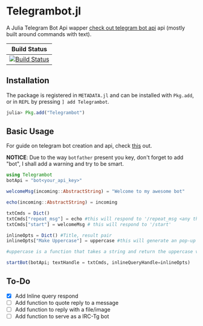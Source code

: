 # Telegrambot.jl
A Julia Telegram Bot Api wapper
[check out telegram bot api](https://core.telegram.org/bots/api) api (mostly built around commands with text).


| **Build Status**                                                                                |
|:-----------------------------------------------------------------------------------------------:|
|[![Build Status](https://travis-ci.org/Moelf/Telegrambot.jl.svg?branch=master)](https://travis-ci.org/Moelf/Telegrambot.jl)|

## Installation

The package is registered in `METADATA.jl` and can be installed with `Pkg.add`, or in `REPL` by pressing `] add Telegrambot`.
```julia
julia> Pkg.add("Telegrambot")
```

## Basic Usage
For guide on telegram bot creation and api, check [this](https://core.telegram.org/bots#3-how-do-i-create-a-bot) out.

**NOTICE**: Due to the way `botfather` present you key, don't forget to add "bot", I shall add a warning and try to be smart.

```julia
using Telegrambot
botApi = "bot<your_api_key>"

welcomeMsg(incoming::AbstractString) = "Welcome to my awesome bot"

echo(incoming::AbstractString) = incoming

txtCmds = Dict()
txtCmds["repeat_msg"] = echo #this will respond to '/repeat_msg <any thing>'
txtCmds["start"] = welcomeMsg # this will respond to '/start'

inlineOpts = Dict() #Title, result pair
inlineOpts["Make Uppercase"] = uppercase #this will generate an pop-up named Make Uppercase and upon tapping return uppercase(<user_input>)

#uppercase is a function that takes a string and return the uppercase version of that string

startBot(botApi; textHandle = txtCmds, inlineQueryHandle=inlineOpts)
```
## To-Do
- [x] Add Inline query respond 
- [ ] Add function to quote reply to a message
- [ ] Add function to reply with a file/image
- [ ] Add function to serve as a IRC-Tg bot
